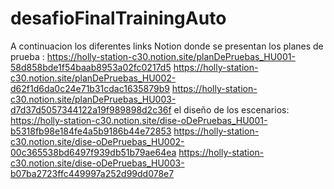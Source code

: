 # desafioFinalTrainingAuto
A continuacion los diferentes links Notion donde se presentan los planes de prueba :
https://holly-station-c30.notion.site/planDePruebas_HU001-58d858bde1f54baab8953a02fc0217d5
https://holly-station-c30.notion.site/planDePruebas_HU002-d62f1d6da0c24e71b31cdac1635879b9
https://holly-station-c30.notion.site/planDePruebas_HU003-d7d37d5057344122a19f989898d2c36f
el diseño de los escenarios:
https://holly-station-c30.notion.site/dise-oDePruebas_HU001-b5318fb98e184fe4a5b9186b44e72853
https://holly-station-c30.notion.site/dise-oDePruebas_HU002-00c365538bd6497f939db51b79ae64ea
https://holly-station-c30.notion.site/dise-oDePruebas_HU003-b07ba2723ffc449997a252d99dd078e7
